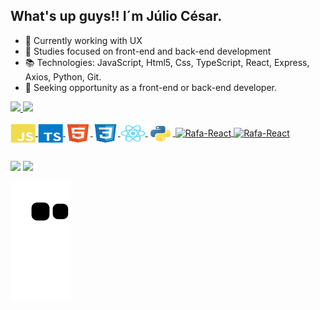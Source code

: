 
## What's up guys!! I´m Júlio César. 

- 🔭 Currently working with UX
- 🌱 Studies focused on front-end and back-end development
- 📚 Technologies: JavaScript, Html5, Css, TypeScript, React, Express, Axios, Python, Git. 
- 🚀 Seeking opportunity as a front-end or back-end developer.

 <div>
  <a href="https://github.com/JulinTI">
   <img width="48%" src= "https://github-readme-stats.vercel.app/api?username=JulinTI&show_icons=true&theme=dracula&include_all_commits=true&count_private=true"/>
  <img width="48%" src= "https://github-readme-stats.vercel.app/api/top-langs/?username=JulinTI&layout=compact&langs_count=7&theme=dracula"/>
</div>
  
  <div style="display: inline_block"><br>
  <img align="center" alt="Rafa-Js" height="30" width="40" src="https://raw.githubusercontent.com/devicons/devicon/master/icons/javascript/javascript-plain.svg">
  <img align="center" alt="Rafa-Ts" height="30" width="40" src="https://raw.githubusercontent.com/devicons/devicon/master/icons/typescript/typescript-plain.svg">
  <img align="center" alt="Rafa-HTML" height="30" width="40" src="https://raw.githubusercontent.com/devicons/devicon/master/icons/html5/html5-original.svg">
  <img align="center" alt="Rafa-CSS" height="30" width="40" src="https://raw.githubusercontent.com/devicons/devicon/master/icons/css3/css3-original.svg">
  <img align="center" alt="Rafa-React" height="30" width="40" src="https://raw.githubusercontent.com/devicons/devicon/master/icons/react/react-original.svg">
  <img align="center" alt="Rafa-Python" height="30" width="40" src="https://raw.githubusercontent.com/devicons/devicon/master/icons/python/python-original.svg">
  <img align="center" alt="Rafa-React" height="30" width="40" src="https://cdn.jsdelivr.net/gh/devicons/devicon/icons/nodejs/nodejs-original-wordmark.svg" />
  <img align="center" alt="Rafa-React" height="30" width="40" src="https://cdn.jsdelivr.net/gh/devicons/devicon/icons/mysql/mysql-original-wordmark.svg" />



</div>
  
  ##
  
 <div> 
  <a href = "mailto:juliotecinfo00@gmail.com"><img src="https://img.shields.io/badge/-Gmail-%23333?style=for-the-badge&logo=gmail&logoColor=white" target="_blank"></a>
  <a href="https://www.linkedin.com/in/julio-cesar-509513208/" target="_blank"><img src="https://img.shields.io/badge/-LinkedIn-%230077B5?style=for-the-badge&logo=linkedin&logoColor=white" target="_blank"></a>
  
   ![Snake animation](https://github.com/rafaballerini/rafaballerini/blob/output/github-contribution-grid-snake.svg)
  
</div>
